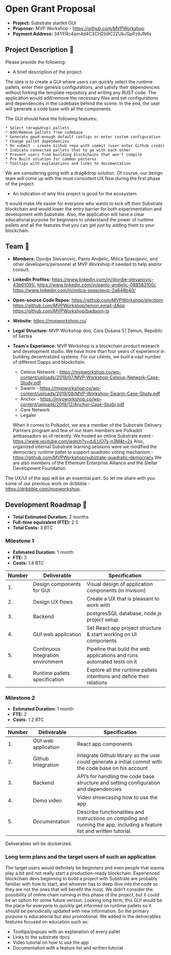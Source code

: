 # Open Grant Proposal

* **Project:** Substrate startkit GUI
* **Proposer:** MVP Workshop - https://github.com/MVPWorkshop
* **Payment Address:** 34YFRc4qm4d4C3CH2b9C2ZUbJSpPz9JN6s 

## Project Description :page_facing_up: 

Please provide the following:
  * A brief description of the project.
  
  The idea is to create a GUI where users can quickly select the runtime pallets, enter their genesis configurations, and satisfy their dependencies without forking the template repository and writing any RUST code. The application would add/remove the necessary files and set configurations and dependencies in the codebase behind the scene. In the end, the user will generate a code base with all the components.

  The GUI should have the following features:
  
    * Select (drag&drop) pallets
    * Add/Remove pallets from codebase
    * Generate good-enough default configs or enter custom configuration
    * Change pallet dependencies
    * On submit - create Github repo with commit (user enter Github creds)
    * Indicate connected pallets that to go with each other
    * Prevent users from building blockchains that won't compile
    * Pre Built solution for common patterns
    * Tooltips with explanations and links to documentation
 
  We are considering going with a drag&drop solution. Of course, our design team will come up with the most consistent UX flow during the first phase of the project.

  * An indication of why this project is good for the ecosystem.
  
  It would make life easier for everyone who wants to kick off their Substrate blockchain and would lower the entry barrier for both experimentation and development with Substrate. Also, the application will have a clear educational purpose for beginners to understand the power of runtime pallets and all the features that you can get just by adding them to your blockchain.
## Team :busts_in_silhouette:

* **Members:** Djordje Stevanovic, Panto Andjelic, Milica Spasojevic, and other developers/personnel at MVP Workshop if needed to help and/or consult.
* **LinkedIn Profiles:** https://www.linkedin.com/in/djordje-stevanovic-43b61091/, https://www.linkedin.com/in/panto-andjelic-088583100/, https://www.linkedin.com/in/milica-spasojevic-2a648b40/
* **Open-source Code Repos:** https://github.com/MVPWorkshop/electionr https://github.com/MVPWorkshop/lemon.email-dApp https://github.com/MVPWorkshop/badoom-ts
* **Website:**	https://mvpworkshop.co/
* **Legal Structure:** MVP Workshop doo, Cara Dušana 51 Zemun, Republic of Serbia
* **Team's Experience:** MVP Workshop is a blockchain product research and development studio. We have more than four years of experience in building decentralized systems. 
For our clients, we built a vast number of different Dapps and blockchain: 
  * Celsius Network - https://mvpworkshop.co/wp-content/uploads/2019/07/MVP-Workshop-Celsius-Network-Case-Study.pdf
  * Swarm - https://mvpworkshop.co/wp-content/uploads/2019/08/MVP-Workshop-Swarm-Case-Study.pdf
  * Anchor - https://mvpworkshop.co/wp-content/uploads/2019/12/Anchor-Case-Study.pdf
  * Cere Network
  * Legaler

  When it comes to Polkadot, we are a member of the Substrate Delivery Partners program and few of our team members are Polkadot ambassadors as of recently. We hosted an online Substrate event - https://www.youtube.com/watch?v=dJLUO7s-n3M&t=2s
  Also, organized internal Substrate learning sessions were we modified the democracy runtime pallet to support quadratic voting mechanism - https://github.com/MVPWorkshop/substrate-quadratic-democracy
  We are also members of the Ethereum Enterprise Alliance and the Stellar Development Foundation.

The UX/UI of the app will be an essential part. So let me share with you some of our previous work on dribbble -https://dribbble.com/mvpworkshop.

## Development Roadmap :nut_and_bolt: 

* **Total Estimated Duration:** 2 months
* **Full-time equivalent (FTE):** 2.5
* **Total Costs:** 3 BTC

### Milestone 1

* **Estimated Duration:** 1 month
* **FTE:**  3
* **Costs:** 1.8 BTC


| Number | Deliverable | Specification | 
| ------------- | ------------- | ------------- |
| 1. | Design components for GUI | Visual design of application components (in invision) |  
| 2. | Design UX flows | Create a UX that is pleasant to work with |  
| 3. | Backend | postgresSQL database, node.js project setup |  
| 4. | GUI web application | Set React app project structure & start working on UI components |  
| 5. | Continuous Integration environment | Pipeline that build the web applications and runs automated tests on it |  
| 6. | Runtime pallets specification | Explore all the runtime pallets intentions and define their relations |  


### Milestone 2

* **Estimated Duration:** 1 month
* **FTE:**  2
* **Costs:** 1.2 BTC


| Number | Deliverable | Specification | 
| ------------- | ------------- | ------------- |
| 1. | GUI web application | React app components |  
| 2. | Github Integration | Integrate Github library so the user could generate a initial commit with the code base on his account |  
| 3. | Backend | API’s for handling the code base structure and setting configuration and dependencies |  
| 4. | Demo video | Video showcasing how to use the app |  
| 5. | Documentation | Describe functionalities and instructions on compiling and running the app, including a feature list and written tutorial. |  

Deliverables will be dockerized.

### Long term plans and the target users of such an application

The target users would definitely be beginners and even people that wanna play a bit and not really start a production-ready blockchain. Experienced blockchain devs beginning to build a project with Substrate are probably familiar with how to start, and whoever has to deep dive into the code so they are not the ones that will benefit the most. We didn't consider the possibility of online chain running in this phase of the project, but it could be an option for some future version.
Looking long term, this GUI would be the place for everyone to quickly get informed on runtime pallets so it should be periodically updated with new information.
So the primary purpose is educational but also promotional. We added in the deliverables features focused on education such as:

 * Tooltips/popups with an explanation of every pallet
 * Links to the substrate docs
 * Video tutorial on how to use the app
 * Documentation with a feature list and written tutorial
